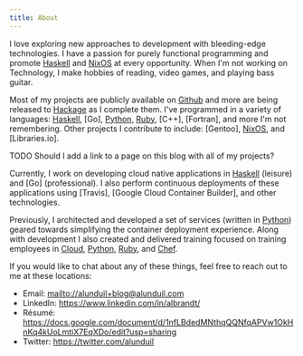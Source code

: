 ```yaml
---
title: About
---
```




I love exploring new approaches to development with bleeding-edge technologies.
I have a passion for purely functional programming and promote [Haskell] and
[NixOS] at every opportunity.  When I'm not working on Technology, I make
hobbies of reading, video games, and playing bass guitar.

Most of my projects are publicly available on [Github] and more are being
released to [Hackage] as I complete them.  I've programmed in a variety of
languages: [Haskell], [Go], [Python], [Ruby], [C++], [Fortran], and more I'm not
remembering.  Other projects I contribute to include: [Gentoo], [NixOS], and
[Libraries.io].

TODO Should I add a link to a page on this blog with all of my projects?

Currently, I work on developing cloud native applications in [Haskell]
(leisure) and [Go] \(professional).  I also perform continuous deployments of
these applications using [Travis], [Google Cloud Container Builder], and other
technologies.

Previously, I architected and developed a set of services (written in [Python])
geared towards simplifying the container deployment experience.  Along with
development I also created and delivered training focused on training employees
in [Cloud][unlocked], [Python], [Ruby], and [Chef].

If you would like to chat about any of these things, feel free to reach out to
me at these locations:

* Email: <mailto://alunduil+blog@alunduil.com>
* LinkedIn: <https://www.linkedin.com/in/albrandt/>
* Résumé: <https://docs.google.com/document/d/1nfLBdedMNthqQQNfqAPVw1OkHnKq4kUoLmtiX7EqXDo/edit?usp=sharing>
* Twitter: <https://twitter.com/alunduil>

[Chef]: https://www.chef.io/chef/
[Github]: https://github.com/alunduil
[Hackage]: https://hackage.haskell.org/user/alunduil
[Haskell]: https://www.haskell.org/
[NixOS]: http://nixos.org/
[Python]: https://www.python.org/
[Ruby]: https://www.ruby-lang.org/en/
[unlocked]: https://blog.rackspace.com/learn-how-to-cloud-at-unlocked-the-hybrid-cloud
